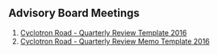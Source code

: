 

## Advisory Board Meetings

  01. [Cyclotron Road - Quarterly Review Template 2016](01-cyclotron-road-quarterly-review-template-2016.pptx)
  02. [Cyclotron Road - Quarterly Review Memo Template 2016](02-cyclotron-road-quarterly-review-memo-template-2016.docx)

